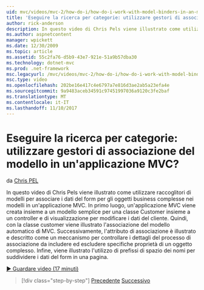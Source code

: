 ```yaml
---
uid: mvc/videos/mvc-2/how-do-i/how-do-i-work-with-model-binders-in-an-mvc-application
title: 'Eseguire la ricerca per categorie: utilizzare gestori di associazione del modello in un''applicazione MVC? | Microsoft Docs'
author: rick-anderson
description: In questo video di Chris Pels viene illustrato come utilizzare raccoglitori di modelli per associare i dati del form per gli oggetti business complesse nei modelli in un'applicazione MVC. Primo, un applicat MVC...
ms.author: aspnetcontent
manager: wpickett
ms.date: 12/30/2009
ms.topic: article
ms.assetid: 55c2fa76-d5b9-43e7-921e-51a9b57dba30
ms.technology: dotnet-mvc
ms.prod: .net-framework
msc.legacyurl: /mvc/videos/mvc-2/how-do-i/how-do-i-work-with-model-binders-in-an-mvc-application
msc.type: video
ms.openlocfilehash: 202be16e417c4e6797a7e816d3ae2ab5a23efa4e
ms.sourcegitcommit: 9a9483aceb34591c97451997036a9120c3fe2baf
ms.translationtype: MT
ms.contentlocale: it-IT
ms.lasthandoff: 11/10/2017
---
```

<a name="how-do-i-work-with-model-binders-in-an-mvc-application"></a>Eseguire la ricerca per categorie: utilizzare gestori di associazione del modello in un'applicazione MVC?
====================
da [Chris PEL](https://twitter.com/chrispels)

In questo video di Chris Pels viene illustrato come utilizzare raccoglitori di modelli per associare i dati del form per gli oggetti business complesse nei modelli in un'applicazione MVC. In primo luogo, un'applicazione MVC viene creata insieme a un modello semplice per una classe Customer insieme a un controller e di visualizzazione per modificare i dati del cliente. Quindi, con la classe customer viene illustrato l'associazione del modello automatico di MVC. Successivamente, l'attributo di associazione è illustrato e descritto come un meccanismo per controllare i dettagli del processo di associazione da includere ed escludere specifiche proprietà di un oggetto complesso. Infine, viene illustrato l'utilizzo di prefissi di spazio dei nomi per suddividere i dati del form in una pagina.

[&#9654; Guardare video (17 minuti)](https://channel9.msdn.com/Blogs/ASP-NET-Site-Videos/how-do-i-work-with-model-binders-in-an-mvc-application)

>[!div class="step-by-step"]
[Precedente](how-do-i-create-a-custom-html-helper-for-an-mvc-application.md)
[Successivo](how-do-i-use-httpverbs-attributes-in-an-mvc-application.md)
